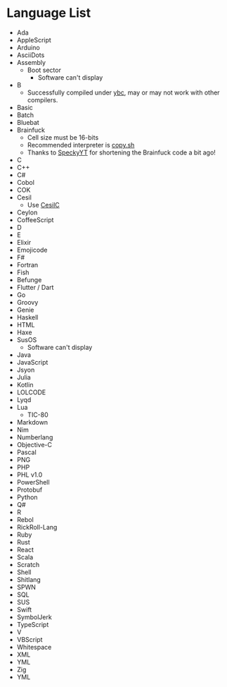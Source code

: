 # Language List
- Ada
- AppleScript
- Arduino
- AsciiDots
- Assembly
  - Boot sector
    - Software can't display
- B
  - Successfully compiled under [ybc](https://github.com/Leushenko/ybc), may or may not work with other compilers.
- Basic
- Batch
- Bluebat
- Brainfuck
  - Cell size must be 16-bits
  - Recommended interpreter is [copy.sh](https://copy.sh/brainfuck/)
  - Thanks to [SpeckyYT](https://github.com/SpeckyYT) for shortening the Brainfuck code a bit ago!
- C
- C++
- C#
- Cobol
- COK
- Cesil
  - Use [CesilC](https://github.com/danik4985/cesilc)
- Ceylon
- CoffeeScript
- D
- E
- Elixir
- Emojicode
- F#
- Fortran
- Fish
- Befunge
- Flutter / Dart
- Go
- Groovy
- Genie
- Haskell
- HTML
- Haxe
- SusOS
  - Software can't display
- Java
- JavaScript
- Jsyon
- Julia
- Kotlin
- LOLCODE
- Lyqd
- Lua
  - TIC-80
- Markdown
- Nim
- Numberlang
- Objective-C
- Pascal
- PNG
- PHP
- PHL v1.0
- PowerShell
- Protobuf
- Python
- Q#
- R
- Rebol
- RickRoll-Lang
- Ruby
- Rust
- React
- Scala
- Scratch
- Shell
- Shitlang
- SPWN
- SQL
- SUS
- Swift
- SymbolJerk
- TypeScript
- V
- VBScript
- Whitespace
- XML
- YML
- Zig
- YML
